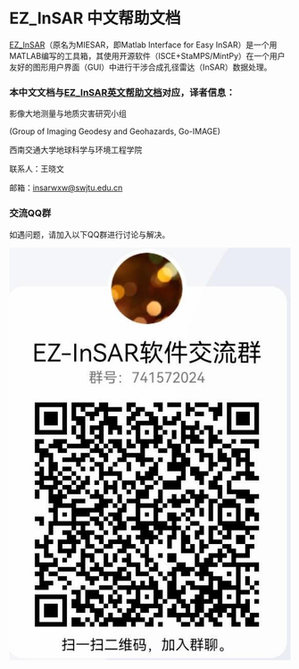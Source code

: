 # EZ_InSAR 中文帮助文档

[EZ_InSAR](https://github.com/insarwxw/EZ-InSAR)（原名为MIESAR，即Matlab Interface for Easy InSAR）是一个用MATLAB编写的工具箱，其使用开源软件（ISCE+StaMPS/MintPy）在一个用户友好的图形用户界面（GUI）中进行干涉合成孔径雷达（InSAR）数据处理。


### 本中文文档与[EZ_InSAR英文帮助文档](https://github.com/insarwxw/EZ-InSAR/blob/Version_2_0_0_Beta/EZINSAR_BIN/docs/EZ_InSAR_manual_v2_0_2_beta.pdf)对应，译者信息：

影像大地测量与地质灾害研究小组

(Group of Imaging Geodesy and Geohazards, Go-IMAGE)

西南交通大学地球科学与环境工程学院

联系人：王晓文

邮箱：insarwxw@swjtu.edu.cn


### 交流QQ群

如遇问题，请加入以下QQ群进行讨论与解决。

![QQ-group](./QQ-group.jpg)
